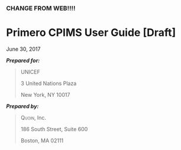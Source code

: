 
### CHANGE FROM WEB!!!!
# Primero CPIMS User Guide [Draft]

June 30, 2017














***Prepared for:***

> UNICEF
>
> 3 United Nations Plaza
>
> New York, NY 10017

 

***Prepared by:***

> <span style="font-variant:small-caps;">Quoin</span>, Inc.
>
> 186 South Street, Suite 600
>
> Boston, MA 02111

